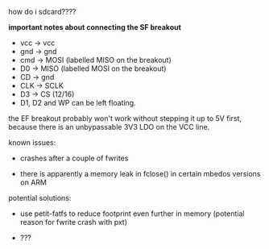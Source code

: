 how do i sdcard????

**important notes about connecting the SF breakout**

 - vcc -> vcc
 - gnd -> gnd
 - cmd -> MOSI (labelled MISO on the breakout)
 - D0 -> MISO (labelled MOSI on the breakout)
 - CD -> gnd
 - CLK -> SCLK
 - D3 -> CS (12/16)
 - D1, D2 and WP can be left floating.



the EF breakout probably won't work without stepping it up to 5V first, because there is an unbypassable 3V3 LDO on the VCC line.


known issues:

 - crashes after a couple of fwrites

 - there is apparently a memory leak in fclose() in certain mbedos versions on ARM



potential solutions:

 - use petit-fatfs to reduce footprint even further in memory (potential reason for fwrite crash with pxt)

 - ???